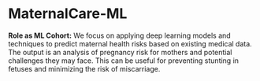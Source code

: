 # MaternalCare-ML
**Role as ML Cohort:** We focus on applying deep learning models and techniques to predict maternal health risks based on existing medical data. The output is an analysis of pregnancy risk for mothers and potential challenges they may face. This can be useful for preventing stunting in fetuses and minimizing the risk of miscarriage.
